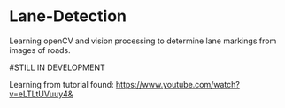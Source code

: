 # Lane-Detection
Learning openCV and vision processing to determine lane markings from images of roads. 

#STILL IN DEVELOPMENT

Learning from tutorial found: https://www.youtube.com/watch?v=eLTLtUVuuy4&
